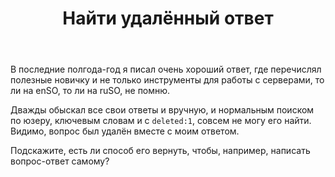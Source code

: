 ﻿---
title: "Найти удалённый ответ"
se.owner.user_id: 198251
se.owner.display_name: "AivanF."
se.owner.link: "https://ru.meta.stackoverflow.com/users/198251/aivanf"
se.link: "https://ru.meta.stackoverflow.com/questions/10362/%d0%9d%d0%b0%d0%b9%d1%82%d0%b8-%d1%83%d0%b4%d0%b0%d0%bb%d1%91%d0%bd%d0%bd%d1%8b%d0%b9-%d0%be%d1%82%d0%b2%d0%b5%d1%82"
se.question_id: 10362
se.post_type: question
se.score: 5
---
<p>В последние полгода-год я писал очень хороший ответ, где перечислял полезные новичку и не только инструменты для работы с серверами, то ли на enSO, то ли на ruSO, не помню. </p>

<p>Дважды обыскал все свои ответы и вручную, и нормальным поиском по юзеру, ключевым словам и с <code>deleted:1</code>, совсем не могу его найти. Видимо, вопрос был удалён вместе с моим ответом. </p>

<p>Подскажите, есть ли способ его вернуть, чтобы, например, написать вопрос-ответ самому?</p>
